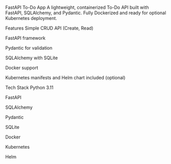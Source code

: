 FastAPI To-Do App
A lightweight, containerized To-Do API built with FastAPI, SQLAlchemy, and Pydantic.
Fully Dockerized and ready for optional Kubernetes deployment.

Features
Simple CRUD API (Create, Read)

FastAPI framework

Pydantic for validation

SQLAlchemy with SQLite

Docker support

Kubernetes manifests and Helm chart included (optional)

Tech Stack
Python 3.11

FastAPI

SQLAlchemy

Pydantic

SQLite

Docker

Kubernetes 

Helm 
